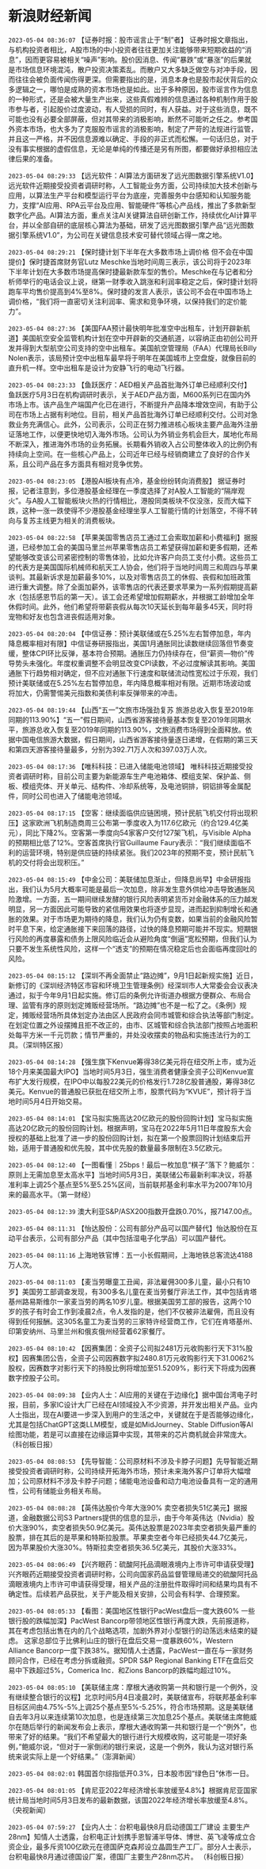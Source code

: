 # 新浪财经新闻
`2023-05-04 08:36:07` 【证券时报：股市谣言止于“制”者】 证券时报文章指出，与机构投资者相比，A股市场的中小投资者往往更加关注能够带来短期收益的“消息”，因而更容易被相关“噪声”影响。股价因消息、传闻“暴跌”或“暴涨”的后果就是市场信息环境混沌，散户投资决策紊乱。而散户又大多缺乏做空与对冲手段，因而往往会被负面传闻伤得更深。但需要指出的是，消息本身也是股市起伏背后的众多逻辑之一，哪怕是成熟的资本市场也是如此。出于多种原因，股市谣言作为信息的一种形式，还是会被大量生产出来，这些真假难辨的信息通过各种机制作用于股市参与者，引起股价过度波动，有人受损的同时，有人获益。对于这些消息，既不可能也没有必要全部屏蔽，但对其带来的消极影响，断然不可能听之任之。参考国外资本市场，也大多为了克服股市谣言的消极影响，制定了严苛的法规进行监管，并且这一严格，并不因信息源难以确定、手段的非正式而松懈。一句话归总，对于没有事实根据的虚假信息，无论是单纯的传播还是另有所图，都要做好承担相应法律后果的准备。

`2023-05-04 08:29:33` 【远光软件：AI算法方面研发了远光图数据引擎系统V1.0】 远光软件近期接受投资者调研时称，人工智能业务方面，公司持续加大技术创新与应用，以算法生产平台和模型运行平台为底座，完善服务中台感知和认知服务能力，支撑“AI应用、RPA云平台及应用、智能硬件”等核心产品线，推出了多款新型数字化产品。AI算法方面，重点关注AI关键算法自研创新工作，持续优化AI计算平台，并以全部自研的底层核心算法为基础，研发了远光图数据引擎产品“远光图数据引擎系统V1.0”，为公司在关键信息技术安可替代领域占得一席之地。

`2023-05-04 08:29:21` 【保时捷计划下半年在大多数市场上调价格 但不会在中国提价】保时捷首席财务官Lutz Meschke当地时间周三表示，该公司将于2023年下半年计划在大多数市场提高保时捷最新款车型的售价。Meschke在与记者和分析师举行的电话会议上说，继第一财季收入跳涨和利润率稳定之后，保时捷计划将跑车平均售价提高到4%至8%。保时捷的发言人表示，该公司不会在中国市场上调价格，“我们将一直密切关注利润率、需求和竞争环境，以保持我们的定价能力”。

`2023-05-04 08:27:36` 【美国FAA预计最快明年批准空中出租车，计划开辟新航道】美国航空安全监管机构计划在空中开辟新的交通航道，以容纳正由初创公司开发并得到大型航空公司支持的空中出租车。美国航空管理局（FAA）代理局长Billy Nolen表示，该局预计空中出租车最早将于明年在美国城市上空盘旋，就像目前的直升机一样。空中出租车是设计为安静飞行的电动飞行器。

`2023-05-04 08:23:33` 【鱼跃医疗：AED相关产品首批海外订单已经顺利交付】鱼跃医疗5月3日在机构调研时表示，关于AED产品方面，M600系列已在国内外市场上市。该产品生产端国产化已在进行，不断提升产品降本增效空间，有助于公司在市场上占据有利地位。目前，相关产品首批海外订单已经顺利交付。公司对急救业务充满信心。此外，公司表示，公司正在努力推进核心板块主要产品海外注册证落地工作，以便更快地切入海外市场。公司认为外销业务机会巨大，属地化布局不断深入，推进海外市场的业务拓展。长期看外销收入占公司整体收入的比例仍有持续向上空间。在一些核心产品上，公司近年已经与经销商建立了良好的合作关系，且公司产品在多方面具有相对竞争优势。

`2023-05-04 08:23:05` 【港股AI板块有点冷，基金纷纷转向消费股】 据证券时报，记者注意到，多位港股基金经理在一季度选择了对A股人工智能的“隔岸观火”。与A股人工智能板块火热的行情相比，港股同类板块不仅没涨，反而大幅下跌，这种一涨一跌使得不少港股基金经理坐享人工智能行情的计划落空，不得不转向与复苏主线更为相关的消费板块。

`2023-05-04 08:22:58` 【苹果美国零售店员工通过工会索取加薪和小费福利】据报道，已经参加工会的美国马里兰州苹果零售店员工希望获得加薪和更多假期，还希望能够改变该公司紧密控制的零售体验，比如允许客户向员工支付小费。这些员工的代表方是美国国际机械师和航天工人协会，他们将于当地时间周三和周四与苹果谈判。其最新诉求是加薪最多10%，以及对零售店员工的休假、丧假和加班政策进行重大调整。除了全面加薪外，该零售店的代表还要求苹果为一系列假期提高薪水（包括感恩节后的第一天）。该工会还希望增加假期薪水，并根据工龄增加全年休假时间。此外，他们希望将带薪丧假从每次10天延长到每年最多45天，同时将宠物和好友也包含进丧假适用对象。

`2023-05-04 08:20:04` 【中信证券：预计美联储或在5.25%左右暂停加息，年内降息概率相对有限】中信证券研报指出，美国1月通胀同比读数继续回落但节奏变缓，整体CPI环比反弹，基本符合预期。通胀压力仍持续存在，但“薪资—物价”传导势头未强化。年度权重调整不会明显改变CPI读数，不必过度解读其影响。美国通胀下行趋势相对确定，但不应对通胀下行速度和联储流动性宽松过于乐观，我们预计美联储或在5.25%左右暂停加息，年内降息概率相对有限。近期市场波动或将加大，仍需警惕美元指数和美债利率反弹带来的冲击。

`2023-05-04 08:19:44` 【山西“五一”文旅市场强劲复苏 旅游总收入恢复至2019年同期的113.90%】“五一”假日期间，山西省游客接待量基本恢复至2019年同期水平，旅游总收入恢复至2019年同期的113.90%，文旅消费市场得到全面释放。依据中国电信旅游大数据，假日期间，山西省游客接待量逐日递增，在假期的第三天和第四天游客接待量最多，分别为392.71万人次和397.03万人次。

`2023-05-04 08:17:36` 【唯科科技：已进入储能电池领域】 唯科科技近期接受投资者调研时称，目前公司主要为新能源车生产电池箱体、模组支架、保护盖、侧板、模组壳体、开关单元、结构件、冷却系统等，及电池铜排，铜铝排等金属配件，同时公司也进入了储能电池领域。

`2023-05-04 08:17:15` 【空客：继续面临供应链困境，预计民航飞机交付将出现积压】这家欧洲飞机制造商周三公布第一季度收入为117.6亿欧元（约合129.4亿美元），同比下降2%。空客第一季度向54家客户交付127架飞机，与Visible Alpha的预期相比低了12%。空客首席执行官Guillaume Faury表示：“我们继续面临不利的运营环境，特别是供应链的持续紧张。我们2023年的预期不变，预计民航飞机的交付将会出现积压。”

`2023-05-04 08:15:49` 【中金公司：美联储加息渐止，但降息尚早】中金研报指出，我们认为5月大概率可能是最后一次加息，除非发生意外供给冲击导致通胀风险激增。一方面，五一期间继续发酵的银行风险表明紧货币对金融体系的压力越发明显，另一方面因此可能导致的紧信用效果也将逐步显现，进而起到抑制增长和通胀的效果。对于市场更为期待的降息，我们认为仍有变数，如果当前的金融风险暂时平息下来，给定通胀接下来回落的路径，过快的降息预期可能并不现实。短期银行风险的再度暴露和债务上限风险临近会从避险角度“倒逼”宽松预期，但我们认为只要不发生系统性风险，这样一个“透支”的预期在情况稳定后也会面临再度回吐的风险。

`2023-05-04 08:15:12` 【深圳不再全面禁止“路边摊”，9月1日起新规实施】近日，新修订的《深圳经济特区市容和环境卫生管理条例》经深圳市人大常委会会议表决通过，拟于今年9月1日起实施。修订后的条例允许街道办根据方便群众、布局合理、监管有序的原则划定摊贩经营场所。“路边摊”也不是一松了之。《条例》规定，摊贩经营场所具体划定办法由区人民政府会同市城管和综合执法等部门制定。在划定位置之外设摆摊且拒不改正的，由市、区城管和综合执法部门按照占地面积处每平方米一千元罚款；情节严重的，并处没收摆卖的物品和实施违法行为的工具。（深圳特区报）

`2023-05-04 08:14:28` 【强生旗下Kenvue筹得38亿美元将在纽交所上市，或为近18个月来美国最大IPO】当地时间5月3日，强生消费者健康全资子公司Kenvue宣布扩大发行规模，在IPO中以每股22美元的价格发行1.728亿股普通股，筹得38亿美元。Kenvue的普通股已获批在纽交所上市，股票代码为“KVUE”，预计将于当地时间5月4日开始交易。

`2023-05-04 08:14:01` 【宝马拟实施高达20亿欧元的股份回购计划】宝马拟实施高达20亿欧元的股份回购计划。根据声明，宝马在2022年5月11日年度股东大会授权的基础上批准了进一步的股份回购计划，拟在第一个股票回购计划结束后开始，适用于普通股和优先股，其中优先股的数量最多限制在3.5亿欧元。

`2023-05-04 08:12:40` 【一图看懂｜25bps！最后一枚加息“棋子”落下？鲍威尔：原则上无需加息至太高水平】当地时间5月3日，美联储公布最新利率决议，将基准利率上调25个基点至5%至5.25%区间，当前联邦基金利率水平为2007年10月来的最高水平。（第一财经）

`2023-05-04 08:12:39` 澳大利亚S&P/ASX200指数开盘跌0.70%，报7147.00点。

`2023-05-04 08:11:31` 【怡达股份：公司有部分产品可以国产替代】怡达股份在互动平台表示，公司有部分产品（其中包括湿电子化学品）可以国产替代。

`2023-05-04 08:11:16` 上海地铁官博：五一小长假期间，上海地铁总客流达4188万人次。

`2023-05-04 08:11:03` 【麦当劳曝童工丑闻，非法雇佣300多儿童，最小只有10岁】美国劳工部调查发现，有300多名儿童在麦当劳餐厅非法工作，其中包括肯塔基州路易斯维尔一家麦当劳的两名10岁儿童。根据美国劳工部的报告，这两个10岁的孩子有时会工作到凌晨2点，令人发指的是，他们不仅被非法雇佣，而且没有得到任何报酬。这305名童工为麦当劳的三家特许经营商工作，它们在肯塔基州、印第安纳州、马里兰州和俄亥俄州经营着62家餐厅。

`2023-05-04 08:10:42` 【因赛集团：全资子公司拟2481万元收购影行天下31%股权】因赛集团公告，全资子公司因赛数字拟2480.81万元收购影行天下31.0062%股权，因赛数字对影行天下的持股比例将增加至51.5209%，影行天下将成为因赛数字控股子公司。

`2023-05-04 08:09:38` 【业内人士：AI应用的关键在于边缘化】据中国台湾电子时报，目前，多家IC设计大厂已经在AI领域投入不少资源，并开发出相关产品。业内人士指出，现在AI要进一步深入到用户的生活之中，关键就在于是否能够边缘化，尤其是包括ChatGPT这类LLM模型，或是如MidJourney、Stable Diffusion等AI绘图功能，若是可以直接在边缘运算中实现，其带来的芯片商机就会非常庞大。（科创板日报）

`2023-05-04 08:08:53` 【先导智能：公司原材料不涉及卡脖子问题】先导智能近期接受投资者调研时称，公司持续开拓海外市场，预计未来海外客户订单将大幅增加；公司原材料不涉及卡脖子问题；储能电池设备和动力电池设备具有一定的通用性，公司有储能业务相关布局。

`2023-05-04 08:08:28` 【英伟达股价今年大涨90% 卖空者损失51亿美元】据报道，金融数据公司S3 Partners提供的信息的显示，由于今年英伟达（Nvidia）股价大涨90%，卖空者损失50.9亿美元。英伟达股票是2023年卖空者损失最严重的股票，排在其后的是苹果和特斯拉股票。苹果卖空者今年已经损失44.7亿美元，因为苹果股价大涨30%。特斯拉卖空者损失36.5亿美元，其股价大涨33%。

`2023-05-04 08:06:49` 【兴齐眼药：硫酸阿托品滴眼液境内上市许可申请获受理】兴齐眼药近期接受投资者调研时称，公司向国家药品监督管理局递交的硫酸阿托品滴眼液境内上市许可申请获得受理，相关产品的注册批件取得时间和结果均具有不确定性。后续若产品获批，关于产能及相关安排，公司会有科学、合理预案。

`2023-05-04 08:05:33` 【看图：美国地区性银行PacWest盘后一度大跌60% 一些银行股的跌幅加深】PacWest Bancorp带领地区性银行再度大跌，先前报道称，其在考虑包括出售在内的几个战略选项，加剧外界对小型银行的动荡远未结束的疑虑。 这家总部位于比佛利山庄的银行在盘后交易一度暴跌60%，Western Alliance Bancorp一度下跌38%。据知情人士透露，PacWest一直在与一家财务顾问合作，已经在考虑分拆或融资。SPDR S&P Regional Banking ETF在盘后交易中下跌超过5%，Comerica Inc．和Zions Bancorp的跌幅均超过10%。

`2023-05-04 08:05:10` 【美联储主席：摩根大通收购第一共和银行是一个例外，没有继续整合银行的议程】北京时间5月4日凌晨2时，美联储宣布，将联邦基金利率目标区间由4.75%-5%上调25个基点至5%-5.25%，符合市场预期。这是美联储自去年3月以来连续第10次加息，也是连续第三次加息25个基点。美联储主席鲍威尔在随后举行的新闻发布会上表示，摩根大通收购第一共和银行是一个“例外”，也带来了好的结果。“我们不希望最大的银行进行大规模收购，这可能是一项好条例，”鲍威尔说，“但对于一家倒闭的银行来说，这是一个例外，我认为这对银行系统来说实际上是一个好结果。”（澎湃新闻）

`2023-05-04 08:02:01` 韩国首尔综指低开0.3%，日本股市因“绿色日”休市一日。

`2023-05-04 08:01:05` 【肯尼亚2022年经济增长率放缓至4.8%】根据肯尼亚国家统计局当地时间5月3日发布的最新数据，该国2022年经济增长率放缓至4.8%。（央视新闻）

`2023-05-04 07:59:27` 【业内人士：台积电最快8月启动德国工厂建设 主要生产28nm】知情人士透露，台积电正计划携手恩智浦半导体、博世、英飞凌等成立合资企业，最多斥资100亿欧元在德国萨克森邦设立晶圆生产工厂。部分人士表示，台积电最快8月通过德国设厂案，德国厂主要生产28nm芯片。 （科创板日报）

